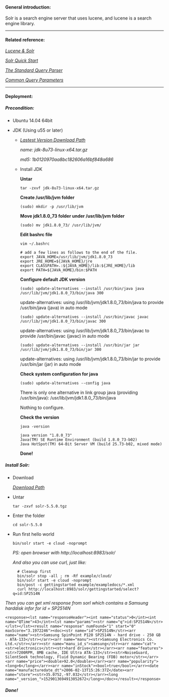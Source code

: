 #### General introduction:
Solr is a search engine server that uses lucene, and lucene is a search engine library.<p>

***

#### Related reference:
[*Lucene & Solr*](https://github.com/apache/lucene-solr)<p>
[*Solr Quick Start*](http://lucene.apache.org/solr/quickstart.html)<p>
[*The Standard Query Parser*](https://cwiki.apache.org/confluence/display/solr/The+Standard+Query+Parser#TheStandardQueryParser-SpecifyingTermsfortheStandardQueryParser)<p>
[*Common Query Parameters*](https://cwiki.apache.org/confluence/display/solr/Common+Query+Parameters)
  
***

#### Deployment:
##### Precondition:
+ Ubuntu 14.04 64bit<p>
+ JDK (Using u55 or later)<p>
  - [*Lastest Version Download Path*](http://www.oracle.com/technetwork/cn/java/javase/downloads/jdk8-downloads-2133151-zhs.html)<p>
        *name: jdk-8u73-linux-x64.tar.gz*<p>
        *md5: 1b0120970aa8bc182606a16bf848a686*<p>
  - Install JDK<p>
    **Untar**<p>
    `tar -zxvf jdk-8u73-linux-x64.tar.gz`<p>

    **Create /usr/lib/jvm folder**<p>
    `(sudo) mkdir -p /usr/lib/jvm`<p>
    
    **Move jdk1.8.0_73 folder under /usr/lib/jvm folder**<p>
    `(sudo) mv jdk1.8.0_73/ /usr/lib/jvm/`<p>

    **Edit bashrc file**<p>
    `vim ~/.bashrc`<p>

        # add a few lines as follows to the end of the file. 
        export JAVA_HOME=/usr/lib/jvm/jdk1.8.0_73
        export JRE_HOME=${JAVA_HOME}/jre
        export CLASSPATH=.:${JAVA_HOME}/lib:${JRE_HOME}/lib
        export PATH=${JAVA_HOME}/bin:$PATH

    **Configure default JDK version**<p>
    `(sudo) update-alternatives --install /usr/bin/java java /usr/lib/jvm/jdk1.8.0_73/bin/java 300`<p>
    update-alternatives: using /usr/lib/jvm/jdk1.8.0_73/bin/java to provide /usr/bin/java (java) in auto mode<p>

    `(sudo) update-alternatives --install /usr/bin/javac javac /usr/lib/jvm/jdk1.8.0_73/bin/javac 300`<p>
    update-alternatives: using /usr/lib/jvm/jdk1.8.0_73/bin/javac to provide /usr/bin/javac (javac) in auto mode

    `(sudo) update-alternatives --install /usr/bin/jar jar /usr/lib/jvm/jdk1.8.0_73/bin/jar 300`<p>
    update-alternatives: using /usr/lib/jvm/jdk1.8.0_73/bin/jar to provide /usr/bin/jar (jar) in auto mode

    **Check system configuration for java**<p>
    `(sudo) update-alternatives --config java`<p>
    There is only one alternative in link group java (providing /usr/bin/java): /usr/lib/jvm/jdk1.8.0_73/bin/java<p>
    Nothing to configure.

    **Check the version**<p>
    `java -version`<p>
    
        java version "1.8.0_73"
        Java(TM) SE Runtime Environment (build 1.8.0_73-b02)
        Java HotSpot(TM) 64-Bit Server VM (build 25.73-b02, mixed mode)

    **Done!**<p>
    
##### Install Solr:
+ Download<p>
[*Download Path*](http://apache.opencas.org/lucene/solr/5.5.0/solr-5.5.0.tgz)
+ Untar<p>
`tar -zxvf solr-5.5.0.tgz`<p>
+ Enter the folder<p>
`cd solr-5.5.0`<p>
+ Run first hello world<p>
`bin/solr start -e cloud -noprompt`<p>
*PS: open browser with http://localhost:8983/solr/*<p>
*And also you can use curl, just like:*<p>

        # Cleanup first
        bin/solr stop -all ; rm -Rf example/cloud/
        bin/solr start -e cloud -noprompt
        bin/post -c gettingstarted example/exampledocs/*.xml
        curl http://localhost:8983/solr/gettingstarted/select?q=id:SP2514N
      
*Then you can get xml response from sorl which contains a Samsung harddisk infor for id = SP2514N*<p>
`<response><lst name="responseHeader"><int name="status">0</int><int name="QTime">43</int><lst name="params"><str name="q">id:SP2514N</str></lst></lst><result name="response" numFound="1" start="0" maxScore="3.1972246"><doc><str name="id">SP2514N</str><arr name="name"><str>Samsung SpinPoint P120 SP2514N - hard drive - 250 GB - ATA-133</str></arr><arr name="manu"><str>Samsung Electronics Co. Ltd.</str></arr><str name="manu_id_s">samsung</str><arr name="cat"><str>electronics</str><str>hard drive</str></arr><arr name="features"><str>7200RPM, 8MB cache, IDE Ultra ATA-133</str><str>NoiseGuard, SilentSeek technology, Fluid Dynamic Bearing (FDB) motor</str></arr><arr name="price"><double>92.0</double></arr><arr name="popularity"><long>6</long></arr><arr name="inStock"><bool>true</bool></arr><date name="manufacturedate_dt">2006-02-13T15:26:37Z</date><arr name="store"><str>35.0752,-97.032</str></arr><long name="_version_">1529013694913052672</long></doc></result></response>`<p>

##### Done!
